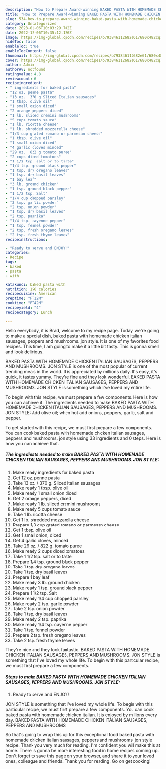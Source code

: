 ```yaml
---
description: "How to Prepare Award-winning BAKED PASTA WITH HOMEMADE CHICKEN ITALIAN SAUSAGES, PEPPERS AND MUSHROOMS. JON STYLE"
title: "How to Prepare Award-winning BAKED PASTA WITH HOMEMADE CHICKEN ITALIAN SAUSAGES, PEPPERS AND MUSHROOMS. JON STYLE"
slug: 534-how-to-prepare-award-winning-baked-pasta-with-homemade-chicken-italian-sausages-peppers-and-mushrooms-jon-style
category: Uncategorized
date: 2023-01-06T10:03:29.702Z
date: 2022-12-06T10:35:12.126Z
image: https://img-global.cpcdn.com/recipes/b793846112682e61/680x482cq70/baked-pasta-with-homemade-chicken-italian-sausages-peppers-and-mushrooms-jon-style-recipe-main-photo.jpg
hideToc: false
enableToc: true
enableTocContent: false
thumbnail: https://img-global.cpcdn.com/recipes/b793846112682e61/680x482cq70/baked-pasta-with-homemade-chicken-italian-sausages-peppers-and-mushrooms-jon-style-recipe-main-photo.jpg
cover: https://img-global.cpcdn.com/recipes/b793846112682e61/680x482cq70/baked-pasta-with-homemade-chicken-italian-sausages-peppers-and-mushrooms-jon-style-recipe-main-photo.jpg
author: Admin
authorAv: notfound
ratingvalue: 4.8
reviewcount: 6
recipeingredient:
- " ingredients for baked pasta"
- "12 oz. penne pasta"
- "13 oz.  370 g Sliced Italian sausages"
- "1 tbsp. olive oil"
- "1 small onion diced"
- "2 orange peppers diced"
- "1 lb. sliced cremini mushrooms"
- "5 cups tomato sauce"
- "1 lb. ricotta cheese"
- "1 lb. shredded mozzarella cheese"
- "1/3 cup grated romano or parmesan cheese"
- "1 tbsp. olive oil"
- "1 small onion diced"
- "4 garlic cloves minced"
- "29 oz.  822 g tomato puree"
- "2 cups diced tomatoes"
- "1 1/2 tsp. salt or to taste"
- "1/4 tsp. ground black pepper"
- "1 tsp. dry oregano leaves"
- "1 tsp. dry basil leaves"
- "1 bay leaf"
- "3 lb. ground chicken"
- "1 tsp. ground black pepper"
- "1 1/2 tsp. Salt"
- "1/4 cup chopped parsley"
- "2 tsp. garlic powder"
- "2 tsp. onion powder"
- "1 tsp. dry basil leaves"
- "2 tsp. paprika"
- "1/4 tsp. cayenne pepper"
- "1 tsp. fennel powder"
- "2 tsp. fresh oregano leaves"
- "2 tsp. fresh thyme leaves"
recipeinstructions:

- "Ready to serve and ENJOY!"
categories:
- Recipe
tags:
- baked
- pasta
- with

katakunci: baked pasta with 
nutrition: 156 calories
recipecuisine: American
preptime: "PT12M"
cooktime: "PT42M"
recipeyield: "4"
recipecategory: Lunch

---
```



Hello everybody, it is Brad, welcome to my recipe page. Today, we're going to make a special dish, baked pasta with homemade chicken italian sausages, peppers and mushrooms. jon style. It is one of my favorites food recipes. This time, I am going to make it a little bit tasty. This is gonna smell and look delicious.

BAKED PASTA WITH HOMEMADE CHICKEN ITALIAN SAUSAGES, PEPPERS AND MUSHROOMS. JON STYLE is one of the most popular of current trending meals in the world. It is appreciated by millions daily. It's easy, it's quick, it tastes yummy. They're fine and they look wonderful. BAKED PASTA WITH HOMEMADE CHICKEN ITALIAN SAUSAGES, PEPPERS AND MUSHROOMS. JON STYLE is something which I've loved my entire life.

To begin with this recipe, we must prepare a few components. Here is how you can achieve it. The ingredients needed to make BAKED PASTA WITH HOMEMADE CHICKEN ITALIAN SAUSAGES, PEPPERS AND MUSHROOMS. JON STYLE: Add olive oil; when hot add onions, peppers, garlic, salt and pepper.


To get started with this recipe, we must first prepare a few components. You can cook baked pasta with homemade chicken italian sausages, peppers and mushrooms. jon style using 33 ingredients and 0 steps. Here is how you can achieve that.

<!--inarticleads1-->

##### The ingredients needed to make BAKED PASTA WITH HOMEMADE CHICKEN ITALIAN SAUSAGES, PEPPERS AND MUSHROOMS. JON STYLE:

1. Make ready  ingredients for baked pasta
1. Get 12 oz. penne pasta
1. Take 13 oz. / 370 g. Sliced Italian sausages
1. Make ready 1 tbsp. olive oil
1. Make ready 1 small onion diced
1. Get 2 orange peppers, diced
1. Make ready 1 lb. sliced cremini mushrooms
1. Make ready 5 cups tomato sauce
1. Take 1 lb. ricotta cheese
1. Get 1 lb. shredded mozzarella cheese
1. Prepare 1/3 cup grated romano or parmesan cheese
1. Get 1 tbsp. olive oil
1. Get 1 small onion, diced
1. Get 4 garlic cloves, minced
1. Take 29 oz. / 822 g. tomato puree
1. Make ready 2 cups diced tomatoes
1. Take 1 1/2 tsp. salt or to taste
1. Prepare 1/4 tsp. ground black pepper
1. Take 1 tsp. dry oregano leaves
1. Take 1 tsp. dry basil leaves
1. Prepare 1 bay leaf
1. Make ready 3 lb. ground chicken
1. Make ready 1 tsp. ground black pepper
1. Prepare 1 1/2 tsp. Salt
1. Make ready 1/4 cup chopped parsley
1. Make ready 2 tsp. garlic powder
1. Take 2 tsp. onion powder
1. Take 1 tsp. dry basil leaves
1. Make ready 2 tsp. paprika
1. Make ready 1/4 tsp. cayenne pepper
1. Take 1 tsp. fennel powder
1. Prepare 2 tsp. fresh oregano leaves
1. Take 2 tsp. fresh thyme leaves


They&#39;re nice and they look fantastic. BAKED PASTA WITH HOMEMADE CHICKEN ITALIAN SAUSAGES, PEPPERS AND MUSHROOMS. JON STYLE is something that I&#39;ve loved my whole life. To begin with this particular recipe, we must first prepare a few components. 

<!--inarticleads2-->

##### Steps to make BAKED PASTA WITH HOMEMADE CHICKEN ITALIAN SAUSAGES, PEPPERS AND MUSHROOMS. JON STYLE:


1. Ready to serve and ENJOY!

JON STYLE is something that I&#39;ve loved my whole life. To begin with this particular recipe, we must first prepare a few components. You can cook baked pasta with homemade chicken italian. It is enjoyed by millions every day. BAKED PASTA WITH HOMEMADE CHICKEN ITALIAN SAUSAGES, PEPPERS AND MUSHROOMS. 

So that's going to wrap this up for this exceptional food baked pasta with homemade chicken italian sausages, peppers and mushrooms. jon style recipe. Thank you very much for reading. I'm confident you will make this at home. There is gonna be more interesting food in home recipes coming up. Don't forget to save this page on your browser, and share it to your loved ones, colleague and friends. Thank you for reading. Go on get cooking!
